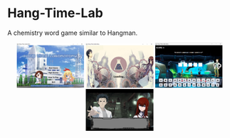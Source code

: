 # Hang-Time-Lab
A chemistry word game similar to Hangman.

<p float="left" style="text-align: center">
	<img src="sample_images/hang1.jpg" width="30%">
	<img src="sample_images/hang2.jpg" width="30%">
	<img src="sample_images/hang3.jpg" width="30%">
	<img src="sample_images/hang4.jpg" width="30%">
</p>
